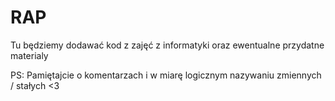 # RAP

Tu będziemy dodawać kod z zajęć z informatyki oraz ewentualne przydatne materialy

PS: Pamiętajcie o komentarzach i w miarę logicznym nazywaniu zmiennych / stałych <3
